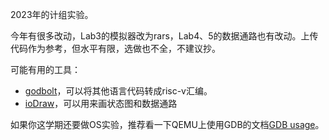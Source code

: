 2023年的计组实验。

今年有很多改动，Lab3的模拟器改为rars，Lab4、5的数据通路也有改动。上传代码作为参考，但水平有限，选做也不全，不建议抄。

可能有用的工具：
- [godbolt](https://godbolt.org/)，可以将其他语言代码转成risc-v汇编。
- [ioDraw](https://www.iodraw.com/)，可以用来画状态图和数据通路

如果你这学期还要做OS实验，推荐看一下QEMU上使用GDB的文档[GDB usage](https://www.qemu.org/docs/master/system/gdb.html)。
